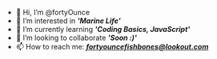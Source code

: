 - 👋 Hi, I’m @fortyOunce
- 👀 I’m interested in <i><b>'Marine Life'</b></i>
- 🌱 I’m currently learning <i><b>'Coding Basics, JavaScript'</b></i>
- 💞️ I’m looking to collaborate <i><b>'Soon :)'</b></i>
- 📫 How to reach me: <i><b>fortyouncefishbones@lookout.com</b></i>

<!---
fortyOunce/fortyOunce is a ✨ special ✨ repository because its `README.md` (this file) appears on your GitHub profile.
You can click the Preview link to take a look at your changes.
--->
